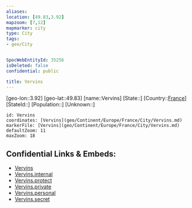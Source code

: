 ```yaml
---
aliases: 
location: [49.83,3.92]
mapzoom: [7,12] 
mapmarker: city 
type: City
tags:
- geo/City


SpocWebEntityId: 35256
isDeleted: false
confidential: public

title: Vervins
---
```

[geo-lon::3.92]
[geo-lat::49.83]
[name::Vervins]
[State::]
[Country::[France](geo/Continent/Europe/France.md)]
[StateId::]
[Population::]
[Unknown::]


```leaflet
id: Vervins
coordinates: [Vervins](geo/Continent/Europe/France/City/Vervins.md)
markerFile: [Vervins](geo/Continent/Europe/France/City/Vervins.md)
defaultZoom: 11 
maxZoom: 18
```


## Confidential Links & Embeds: 
- [Vervins](../../../../../../_public/geo/Continent/Europe/France/City/Vervins.md) 
- [Vervins.internal](../../../../../../_internal/geo/Continent/Europe/France/City/Vervins.internal.md) 
- [Vervins.protect](../../../../../../_protect/geo/Continent/Europe/France/City/Vervins.protect.md) 
- [Vervins.private](../../../../../../_private/geo/Continent/Europe/France/City/Vervins.private.md) 
- [Vervins.personal](../../../../../../_personal/geo/Continent/Europe/France/City/Vervins.personal.md) 
- [Vervins.secret](../../../../../../_secret/geo/Continent/Europe/France/City/Vervins.secret.md) 
